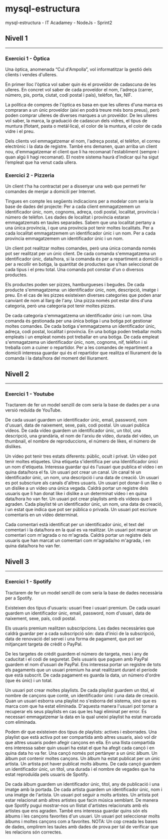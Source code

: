 # mysql-estructura
mysql-estructura - IT Acadamey - NodeJs - Sprint2

## Nivell 1
---
### Exercici 1 - Òptica  
Una òptica, anomenada “Cul d'Ampolla”, vol informatitzar la gestió dels clients i vendes d'ulleres.

En primer lloc l'òptica vol saber quin és el proveïdor de cadascuna de les ulleres. En concret vol saber de cada proveïdor el nom, l'adreça (carrer, número, pis, porta, ciutat, codi postal i país), telèfon, fax, NIF.

La política de compres de l'òptica es basa en que les ulleres d'una marca es compraran a un únic proveïdor (així en podrà treure més bons preus), però poden comprar ulleres de diverses marques a un proveïdor. De les ulleres vol saber, la marca, la graduació de cadascun dels vidres, el tipus de muntura (flotant, pasta o metàl·lica), el color de la muntura, el color de cada vidre i el preu.

Dels clients vol emmagatzemar el nom, l'adreça postal, el telèfon, el correu electrònic i la data de registre. També ens demanen, quan arriba un client nou, d'emmagatzemar el client que li ha recomanat l'establiment (sempre i quan algú li hagi recomanat). El nostre sistema haurà d’indicar qui ha sigut l’empleat que ha venut cada ullera.

### Exercici 2 - Pizzeria
Un client t’ha ha contractat per a dissenyar una web que permeti fer comandes de menjar a domicili per Internet.

Tingues en compte les següents indicacions per a modelar com seria la base de dades del projecte: Per a cada client emmagatzemem un identificador únic, nom, cognoms, adreça, codi postal, localitat, província i número de telèfon. Les dades de localitat i província estaran emmagatzemats en taules separades. Sabem que una localitat pertany a una única província, i que una província pot tenir moltes localitats. Per a cada localitat emmagatzemem un identificador únic i un nom. Per a cada província emmagatzemem un identificador únic i un nom.

Un client pot realitzar moltes comandes, però una única comanda només pot ser realitzat per un únic client. De cada comanda s'emmagatzema un identificador únic, data/hora, si la comanda és per a repartiment a domicili o per a recollir en botiga, la quantitat de productes que s'han seleccionat de cada tipus i el preu total. Una comanda pot constar d'un o diversos productes.

Els productes poden ser pizzes, hamburgueses i begudes. De cada producte s'emmagatzema: un identificador únic, nom, descripció, imatge i preu. En el cas de les pizzes existeixen diverses categories que poden anar canviant de nom al llarg de l'any. Una pizza només pot estar dins d'una categoria, però una categoria pot tenir moltes pizzes.

De cada categoria s'emmagatzema un identificador únic i un nom. Una comanda és gestionada per una única botiga i una botiga pot gestionar moltes comandes. De cada botiga s'emmagatzema un identificador únic, adreça, codi postal, localitat i província. En una botiga poden treballar molts empleats i un empleat només pot treballar en una botiga. De cada empleat s'emmagatzema un identificador únic, nom, cognoms, nif, telèfon i si treballa com a cuiner o repartidor. Per a les comandes de repartiment a domicili interessa guardar qui és el repartidor que realitza el lliurament de la comanda i la data/hora del moment del lliurament.
## Nivell 2
---
### Exercici 1 - Youtube
Tractarem de fer un model senzill de com seria la base de dades per a una versió reduïda de YouTube.

De cada usuari guardem un identificador únic, email, password, nom d'usuari, data de naixement, sexe, país, codi postal. Un usuari publica vídeos. De cada vídeo guardem un identificador únic, un títol, una descripció, una grandària, el nom de l'arxiu de vídeo, durada del vídeo, un thumbnail, el nombre de reproduccions, el número de likes, el número de dislikes.

Un vídeo pot tenir tres estats diferents: públic, ocult i privat. Un vídeo pot tenir moltes etiquetes. Una etiqueta s'identifica per una Identificador únici un nom d'etiqueta. Interessa guardar qui és l'usuari que publica el vídeo i en quina data/hora el fa. Un usuari pot crear un canal. Un canal té un identificador únic, un nom, una descripció i una data de creació. Un usuari es pot subscriure als canals d'altres usuaris. Un usuari pot donar-li un like o un dislike a un vídeo una única vegada. Caldrà portar un registre dels usuaris que li han donat like i dislike a un determinat vídeo i en quina data/hora ho van fer. Un usuari pot crear playlists amb els vídeos que li agraden. Cada playlist té un identificador únic, un nom, una data de creació, i un estat que indica que pot ser pública o privada. Un usuari pot escriure comentaris en un vídeo determinat.

Cada comentari està identificat per un identificador únic, el text del comentari i la data/hora en la qual es va realitzar. Un usuari pot marcar un comentari com m'agrada o no m'agrada. Caldrà portar un registre dels usuaris que han marcat un comentari com m'agrada/no m'agrada, i en quina data/hora ho van fer.
## Nivell 3
---
### Exercici 1 - Spotify
Tractarem de fer un model senzill de com seria la base de dades necessària per a Spotify.

Existeixen dos tipus d'usuaris: usuari free i usuari premium. De cada usuari guardem un identificador únic, email, password, nom d'usuari, data de naixement, sexe, país, codi postal.

Els usuaris premium realitzen subscripcions. Les dades necessàries que caldrà guardar per a cada subscripció són: data d'inici de la subscripció, data de renovació del servei i una forma de pagament, que pot ser mitjançant targeta de crèdit o PayPal.

De les targetes de crèdit guardem el número de targeta, mes i any de caducitat i el codi de seguretat. Dels usuaris que paguen amb PayPal guardem el nom d'usuari de PayPal. Ens interessa portar un registre de tots els pagaments que un usuari premium ha anat realitzant durant el període que està subscrit. De cada pagament es guarda la data, un número d'ordre (que és únic) i un total.

Un usuari pot crear moltes playlists. De cada playlist guardem un títol, el nombre de cançons que conté, un identificador únic i una data de creació. Quan un usuari esborra una playlist no s'esborra del sistema, sinó que es marca com que ha estat eliminada. D'aquesta manera l'usuari pot tornar a recuperar els seus playlists en cas que les hagi eliminat per error. És necessari emmagatzemar la data en la qual uneixi playlist ha estat marcada com eliminada.

Podem dir que existeixen dos tipus de playlists: actives i esborrades. Una playlist que està activa pot ser compartida amb altres usuaris, això vol dir que altres usuaris poden afegir cançons en ella. En una llista compartida ens interessa saber quin usuari ha estat el que ha afegit cada cançó i en quina data ho va fer. Una cançó només pot pertànyer a un únic àlbum. Un àlbum pot contenir moltes cançons. Un àlbum ha estat publicat per un únic artista. Un artista pot haver publicat molts àlbums. De cada cançó guardem un identificador únic, un títol, una durada i el nombre de vegades que ha estat reproduïda pels usuaris de Spotify.

De cada àlbum guardem un identificador únic, títol, any de publicació i una imatge amb la portada. De cada artista guardem un identificador únic, nom i una imatge de l'artista. Un usuari pot seguir a molts artistes. Un artista pot estar relacionat amb altres artistes que facin música semblant. De manera que Spotify pugui mostrar-nos un llistat d'artistes relacionats amb els artistes que ens agraden. També ens interessa guardar quins són els àlbums i les cançons favorites d'un usuari. Un usuari pot seleccionar molts àlbums i moltes cançons com a favorites. NOTA: Un cop creada les bases de dades, omplirem les taules amb dades de prova per tal de verificar que les relacions són correctes.

